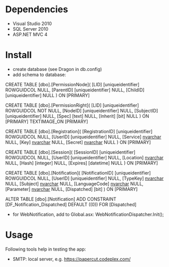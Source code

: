 ﻿Dependencies
============

* Visual Studio 2010
* SQL Server 2010
* ASP.NET MVC 4

Install
=======

* create database (see Dragon in db.config)
* add schema to database:

CREATE TABLE [dbo].[PermissionNode](
	[LID] [uniqueidentifier] ROWGUIDCOL  NULL,
	[ParentID] [uniqueidentifier] NULL,
	[ChildID] [uniqueidentifier] NULL
) ON [PRIMARY]

CREATE TABLE [dbo].[PermissionRight](
	[LID] [uniqueidentifier] ROWGUIDCOL  NOT NULL,
	[NodeID] [uniqueidentifier] NULL,
	[SubjectID] [uniqueidentifier] NULL,
	[Spec] [text] NULL,
	[Inherit] [bit] NULL
) ON [PRIMARY] TEXTIMAGE_ON [PRIMARY]

CREATE TABLE [dbo].[Registration](
	[RegistrationID] [uniqueidentifier] ROWGUIDCOL  NULL,
	[UserID] [uniqueidentifier] NULL,
	[Service] [nvarchar](50) NULL,
	[Key] [nvarchar](50) NULL,
	[Secret] [nvarchar](550) NULL
) ON [PRIMARY]

CREATE TABLE [dbo].[Session](
	[SessionID] [uniqueidentifier] ROWGUIDCOL  NULL,
	[UserID] [uniqueidentifier] NULL,
	[Location] [nvarchar](50) NULL,
	[Hash] [integer] NULL,
	[Expires] [datetime] NULL
) ON [PRIMARY]

CREATE TABLE [dbo].[Notification](
	[NotificationID] [uniqueidentifier] ROWGUIDCOL  NULL,
	[UserID] [uniqueidentifier] NULL,
	[TypeKey] [nvarchar](50) NULL,
	[Subject] [nvarchar](100) NULL,
	[LanguageCode] [nvarchar](10) NULL,
	[Parameter] [nvarchar](500) NULL,
	[Dispatched] [bit]
) ON [PRIMARY]

ALTER TABLE [dbo].[Notification] ADD  CONSTRAINT [DF_Notification_Dispatched]  DEFAULT ((0)) FOR [Dispatched]

* for WebNotification, add to Global.asx:
  WebNotificationDispatcher.Init();  


Usage
=====

Following tools help in testing the app:

* SMTP: local server, e.g. https://papercut.codeplex.com/
